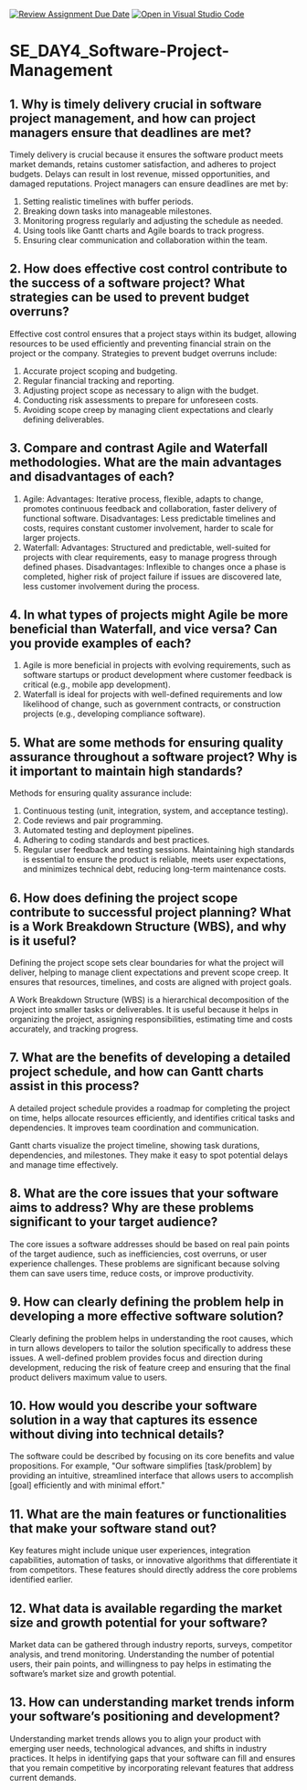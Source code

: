 [![Review Assignment Due Date](https://classroom.github.com/assets/deadline-readme-button-22041afd0340ce965d47ae6ef1cefeee28c7c493a6346c4f15d667ab976d596c.svg)](https://classroom.github.com/a/9pw6JKcu)
[![Open in Visual Studio Code](https://classroom.github.com/assets/open-in-vscode-2e0aaae1b6195c2367325f4f02e2d04e9abb55f0b24a779b69b11b9e10269abc.svg)](https://classroom.github.com/online_ide?assignment_repo_id=15665023&assignment_repo_type=AssignmentRepo)
# SE_DAY4_Software-Project-Management
## 1. Why is timely delivery crucial in software project management, and how can project managers ensure that deadlines are met?
Timely delivery is crucial because it ensures the software product meets market demands, retains customer satisfaction, and adheres to project budgets. Delays can result in lost revenue, missed opportunities, and damaged reputations. Project managers can ensure deadlines are met by:
1. Setting realistic timelines with buffer periods.
2. Breaking down tasks into manageable milestones.
3. Monitoring progress regularly and adjusting the schedule as needed.
4. Using tools like Gantt charts and Agile boards to track progress.
5. Ensuring clear communication and collaboration within the team.

## 2. How does effective cost control contribute to the success of a software project? What strategies can be used to prevent budget overruns?
Effective cost control ensures that a project stays within its budget, allowing resources to be used efficiently and preventing financial strain on the project or the company. Strategies to prevent budget overruns include:
1. Accurate project scoping and budgeting.
2. Regular financial tracking and reporting.
3. Adjusting project scope as necessary to align with the budget.
4. Conducting risk assessments to prepare for unforeseen costs.
5. Avoiding scope creep by managing client expectations and clearly defining deliverables.
   
## 3. Compare and contrast Agile and Waterfall methodologies. What are the main advantages and disadvantages of each?
1. Agile:
Advantages: Iterative process, flexible, adapts to change, promotes continuous feedback and collaboration, faster delivery of functional software.
Disadvantages: Less predictable timelines and costs, requires constant customer involvement, harder to scale for larger projects.
2. Waterfall:
Advantages: Structured and predictable, well-suited for projects with clear requirements, easy to manage progress through defined phases.
Disadvantages: Inflexible to changes once a phase is completed, higher risk of project failure if issues are discovered late, less customer involvement during the process.

## 4. In what types of projects might Agile be more beneficial than Waterfall, and vice versa? Can you provide examples of each?
1. Agile is more beneficial in projects with evolving requirements, such as software startups or product development where customer feedback is critical (e.g., mobile app development).
2. Waterfall is ideal for projects with well-defined requirements and low likelihood of change, such as government contracts, or construction projects (e.g., developing compliance software).

## 5. What are some methods for ensuring quality assurance throughout a software project? Why is it important to maintain high standards?
Methods for ensuring quality assurance include:
1. Continuous testing (unit, integration, system, and acceptance testing).
2. Code reviews and pair programming.
3. Automated testing and deployment pipelines.
4. Adhering to coding standards and best practices.
5. Regular user feedback and testing sessions. Maintaining high standards is essential to ensure the product is reliable, meets user expectations, and minimizes technical debt, reducing long-term maintenance costs.
   
## 6. How does defining the project scope contribute to successful project planning? What is a Work Breakdown Structure (WBS), and why is it useful?
Defining the project scope sets clear boundaries for what the project will deliver, helping to manage client expectations and prevent scope creep. It ensures that resources, timelines, and costs are aligned with project goals.

A Work Breakdown Structure (WBS) is a hierarchical decomposition of the project into smaller tasks or deliverables. It is useful because it helps in organizing the project, assigning responsibilities, estimating time and costs accurately, and tracking progress.

## 7. What are the benefits of developing a detailed project schedule, and how can Gantt charts assist in this process?
A detailed project schedule provides a roadmap for completing the project on time, helps allocate resources efficiently, and identifies critical tasks and dependencies. It improves team coordination and communication.

Gantt charts visualize the project timeline, showing task durations, dependencies, and milestones. They make it easy to spot potential delays and manage time effectively.

## 8. What are the core issues that your software aims to address? Why are these problems significant to your target audience?
The core issues a software addresses should be based on real pain points of the target audience, such as inefficiencies, cost overruns, or user experience challenges. These problems are significant because solving them can save users time, reduce costs, or improve productivity.

## 9. How can clearly defining the problem help in developing a more effective software solution?
Clearly defining the problem helps in understanding the root causes, which in turn allows developers to tailor the solution specifically to address these issues. A well-defined problem provides focus and direction during development, reducing the risk of feature creep and ensuring that the final product delivers maximum value to users.

## 10. How would you describe your software solution in a way that captures its essence without diving into technical details?
The software could be described by focusing on its core benefits and value propositions. For example, "Our software simplifies [task/problem] by providing an intuitive, streamlined interface that allows users to accomplish [goal] efficiently and with minimal effort."

## 11. What are the main features or functionalities that make your software stand out?
Key features might include unique user experiences, integration capabilities, automation of tasks, or innovative algorithms that differentiate it from competitors. These features should directly address the core problems identified earlier.

## 12. What data is available regarding the market size and growth potential for your software?
Market data can be gathered through industry reports, surveys, competitor analysis, and trend monitoring. Understanding the number of potential users, their pain points, and willingness to pay helps in estimating the software’s market size and growth potential.

## 13. How can understanding market trends inform your software’s positioning and development?
Understanding market trends allows you to align your product with emerging user needs, technological advances, and shifts in industry practices. It helps in identifying gaps that your software can fill and ensures that you remain competitive by incorporating relevant features that address current demands.
